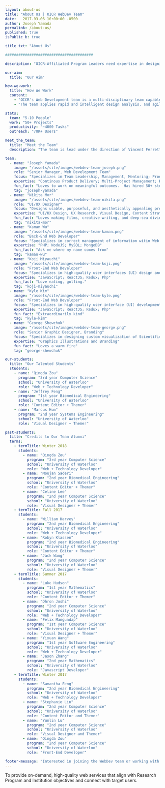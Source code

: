 ```yaml
---
layout: about-us
title: "About Us | OICR WebDev Team"
date:   2017-03-06 10:00:00 -0500
author: Joseph Yamada
permalink: /about-us/
published: true
isPublic_b: true

title_txt: "About Us"

########################################

description: "OICR-Affiliated Program Leaders need expertise in designing and developing websites that enable OICR's research to be recognized globally and meet the strategic objectives of the Research Program and the Research Institutions."

our-aim:
  title: "Our Aim"

how-we-work:
  title: "How We Work"
  content:
    - "OICR's Web Development team is a multi-disciplinary team capable of designing and building website and web applications for researchers and their projects. The 5-10 member team is composed of creative and technical members, working on 50+ projects servicing OICR's research programs and Collaboration projects. Through its designed web services, the team provides improved access and understanding of the data being provided, which in turn, may lead to more fruitful scientific discoveries. "
    - "The team applies rapid and intelligent design analysis, and agile project implementation thereby enabling programs to focus on the high-value benefits for their users.  The team has knowledge and experience of three discrete sciences to which we describe with the team's internal mission of Align, Connect and Reuse, and these are namely Human-Computer Interaction (connect), Molecular Biology/Bioinformatics (align), and Software Engineering / Computing (reuse)."

stats:
  team: "5-10 People"
  work: "50+ Projects"
  productivity: "~4000 Tasks"
  outreach: "70K+ Users"

meet_the_team:
  title: "Meet the Team"
  description: "The team is lead under the direction of Vincent Ferretti, Director, Genome Informatics.  The OICR WebDev team includes FTEs, contractors and students who continue to innovate, stay creative and develop with a platform of technologies that scale to enable high performance."

team:
  - name: "Joseph Yamada"
    image: "/assets/site/images/webdev-team-joseph.png"
    role: "Senior Manager, Web Development Team"
    focus: "Specializes in Team Leadership, Management, Mentoring; Product Design; Technologies and Software Architecture."
    expertise: "Continous Product Delivery; Multi-Project Management; High-Performance Team Development; UX Product Design;   Agile/Lean/Learning Team Capability Development; Software Engineering and Production Operations; "
    fun_fact: "Loves to work on meaningful outcomes.  Has hired 50+ students while at the OICR."
    tag: "joseph-yamada"
  - name: "Nikita Mor"
    image: "/assets/site/images/webdev-team-nikita.png"
    role: "UI/UX Designer"
    focus: "Designs usable, purposeful, and aesthetically appealing products to enable scientists to connect, collaborate, and communicate effectively. Enjoys proposing solutions by crafting interfaces to meet the needs and requirements of a diverse user base."
    expertise: "UI/UX Design, UX Research, Visual Design, Content Strategy"
    fun_fact: "Loves making films, creative writing, and deep-sea diving."
    tag: "nikita-mor"
  - name: "Kaman Wu"
    image: "/assets/site/images/webdev-team-kaman.png"
    role: "Back-End Web Developer"
    focus: "Specializes in correct management of information witin Web Services (WS) and dynamic application workflows to enable better comprehension and constant productivity."
    expertise: "PHP; NodeJS; MySQL; MongoDB"
    fun_fact: "Ask me where my name comes from"
    tag: "kaman-wu"
  - name: "Koji Miyauchi"
    image: "/assets/site/images/webdev-team-koji.png"
    role: "Front-End Web Developer"
    focus: "Specializes in high-quality user interfaces (UI) design and development to facilitate interactions to visualize and manage information enabling better UX with modern web browser technologsties."
    expertise: "JavaScript; ReactJS; Redux; Php"
    fun_fact: "Love eating, golfing."
    tag: "koji-miyauchi"
  - name: "Kyle Kim"
    image: "/assets/site/images/webdev-team-kyle.png"
    role: "Front-End Web Developer"
    focus: "Specializes in high-quality user interface (UI) development to facilitate interactions to visualize and manage information enabling better UX with modern web browser technologies."
    expertise: "JavaScript; ReactJS; Redux; Php"
    fun_fact: "Extraordinarily kind"
    tag: "kyle-kim"
  - name: "George Shewchuk"
    image: "/assets/site/images/webdev-team-george.png"
    role: "Senior Graphic Designer, Branding"
    focus: "Specializes in designing custom visualization of Scientific Subjects"
    expertise: "Graphics Illustrations and Branding"
    fun_fact: "Loves a warm fire"
    tag: "george-shewchuk"

our-students:
  title: "Our Talented Students"
  students:
    - name: "Qingda Zou"
      program: "3rd year Computer Science"
      school: "University of Waterloo"
      role: "Web + Technology Developer"
    - name: "Jeffrey Feng"
      program: "1st year Biomedical Engineering"
      school: "University of Waterloo"
      role: "Content Editor + Themer"
    - name: "Marcus Hum"
      program: "2nd year Systems Engineering"
      school: "University of Waterloo"
      role: "Visual Designer + Themer"

past-students:
  title: "Credits to Our Team Alumni"
  terms:
    - termTitle: Winter 2018
      students:
        - name: "Qingda Zou"
          program: "3rd year Computer Science"
          school: "University of Waterloo"
          role: "Web + Technology Developer"
        - name: "Moujan Saderi"
          program: "2nd year Biomedical Engineering"
          school: "University of Waterloo"
          role: "Content Editor + Themer"
        - name: "Celine Lee"
          program: "2nd year Computer Science"
          school: "University of Waterloo"
          role: "Visual Designer + Themer"
    - termTitle: Fall 2017
      students:
        - name: "William Harvey"
          program: "2nd year Biomedical Engineering"
          school: "University of Waterloo"
          role: "Web + Technology Developer"
        - name: "Robyn Klassen"
          program: "2nd year Biomedical Engineering"
          school: "University of Waterloo"
          role: "Content Editor + Themer"
        - name: "Jack Wang"
          program: "2nd year Computer Science"
          school: "University of Waterloo"
          role: "Visual Designer + Themer"
    - termTitle: Summer 2017
      students:
        - name: "Luke Hudson"
          program: "1st year Mathematics"
          school: "University of Waterloo"
          role: "Content Editor + Themer"
        - name: "Dhron Joshi"
          program: "2nd year Computer Science"
          school: "University of Waterloo"
          role: "Web + Technology Developer"
        - name: "Felix Mangundap"
          program: "1st year Computer Science"
          school: "University of Waterloo"
          role: "Visual Designer + Themer"
        - name: "Yixuan Wang"
          program: "1st year Software Engineering"
          school: "University of Waterloo"
          role: "Web + Technology Developer"
        - name: "Jason Zhang"
          program: "2nd year Mathematics"
          school: "University of Waterloo"
          role: "Javascript Developer"
    - termTitle: Winter 2017
      students:
        - name: "Samantha Feng"
          program: "2nd year Biomedical Engineering"
          school: "University of Waterloo"
          role: "Web + Technology Developer"
        - name: "Stephanie Lin"
          program: "2nd year Computer Science"
          school: "University of Waterloo"
          role: "Content Editor and Themer"
        - name: "Yunlin Lu"
          program: "2nd year Computer Science"
          school: "University of Waterloo"
          role: "Visual Designer and Themer"
        - name: "Qingda Zou"
          program: "2nd year Computer Science"
          school: "University of Waterloo"
          role: "Front-End Developer"

footer-message: "Interested in joining the WebDev team or working with us? "
---
```


To provide on-demand, high-quality web services that
<span class="align">align</span> with Research Program and Institution
objectives and <span class="connect">connect</span> with target users.
